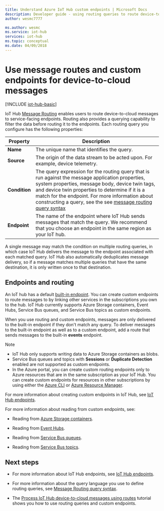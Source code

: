 ```yaml
---
title: Understand Azure IoT Hub custom endpoints | Microsoft Docs
description: Developer guide - using routing queries to route device-to-cloud messages to custom endpoints.
author: wesmc7777

ms.author: wesmc
ms.service: iot-hub
services: iot-hub
ms.topic: conceptual
ms.date: 04/09/2018
---
```


# Use message routes and custom endpoints for device-to-cloud messages

[!INCLUDE [iot-hub-basic](../../includes/iot-hub-basic-partial.md)]

IoT Hub [Message Routing](iot-hub-devguide-routing-query-syntax.md) enables users to route device-to-cloud messages to service-facing endpoints. Routing also provides a querying capability to filter the data before routing it to the endpoints. Each routing query you configure has the following properties:

| Property      | Description |
| ------------- | ----------- |
| **Name**      | The unique name that identifies the query. |
| **Source**    | The origin of the data stream to be acted upon. For example, device telemetry. |
| **Condition** | The query expression for the routing query that is run against the message application properties, system properties, message body, device twin tags, and device twin properties to determine if it is a match for the endpoint. For more information about constructing a query, see the see [message routing query syntax](iot-hub-devguide-routing-query-syntax.md) |
| **Endpoint**  | The name of the endpoint where IoT Hub sends messages that match the query. We recommend that you choose an endpoint in the same region as your IoT hub. |

A single message may match the condition on multiple routing queries, in which case IoT Hub delivers the message to the endpoint associated with each matched query. IoT Hub also automatically deduplicates message delivery, so if a message matches multiple queries that have the same destination, it is only written once to that destination.

## Endpoints and routing

An IoT hub has a default [built-in endpoint](iot-hub-devguide-messages-read-builtin.md). You can create custom endpoints to route messages to by linking other services in the subscriptions you own to the hub. IoT Hub currently supports Azure Storage containers, Event Hubs, Service Bus queues, and Service Bus topics as custom endpoints.

When you use routing and custom endpoints, messages are only delivered to the built-in endpoint if they don't match any query. To deliver messages to the built-in endpoint as well as to a custom endpoint, add a route that sends messages to the built-in **events** endpoint.

> [!NOTE]
> * IoT Hub only supports writing data to Azure Storage containers as blobs.
> * Service Bus queues and topics with **Sessions** or **Duplicate Detection** enabled are not supported as custom endpoints.
> * In the Azure portal, you can create custom routing endpoints only to Azure resources that are in the same subscription as your IoT Hub. You can create custom endpoints for resources in other subscriptions by using either the [Azure CLI](./tutorial-routing-config-message-routing-cli.md) or [Azure Resource Manager](./tutorial-routing-config-message-routing-rm-template.md).

For more information about creating custom endpoints in IoT Hub, see [IoT Hub endpoints](iot-hub-devguide-endpoints.md).

For more information about reading from custom endpoints, see:

* Reading from [Azure Storage containers](../storage/blobs/storage-blobs-introduction.md).

* Reading from [Event Hubs](../event-hubs/event-hubs-dotnet-standard-getstarted-send.md).

* Reading from [Service Bus queues](../service-bus-messaging/service-bus-dotnet-get-started-with-queues.md).

* Reading from [Service Bus topics](../service-bus-messaging/service-bus-dotnet-how-to-use-topics-subscriptions.md).

## Next steps

* For more information about IoT Hub endpoints, see [IoT Hub endpoints](iot-hub-devguide-endpoints.md).

* For more information about the query language you use to define routing queries, see [Message Routing query syntax](iot-hub-devguide-routing-query-syntax.md).

* The [Process IoT Hub device-to-cloud messages using routes](tutorial-routing.md) tutorial shows you how to use routing queries and custom endpoints.

